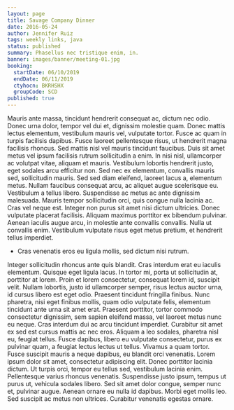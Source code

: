 ```yaml
---
layout: page
title: Savage Company Dinner
date: 2016-05-24
author: Jennifer Ruiz
tags: weekly links, java
status: published
summary: Phasellus nec tristique enim, in.
banner: images/banner/meeting-01.jpg
booking:
  startDate: 06/10/2019
  endDate: 06/11/2019
  ctyhocn: BKRHSHX
  groupCode: SCD
published: true
---
```

Mauris ante massa, tincidunt hendrerit consequat ac, dictum nec odio. Donec urna dolor, tempor vel dui et, dignissim molestie quam. Donec mattis lectus elementum, vestibulum mauris vel, vulputate tortor. Fusce ac quam in turpis facilisis dapibus. Fusce laoreet pellentesque risus, ut hendrerit magna facilisis rhoncus. Sed mattis nisl vel mauris tincidunt faucibus. Duis sit amet metus vel ipsum facilisis rutrum sollicitudin a enim. In nisi nisl, ullamcorper ac volutpat vitae, aliquam et mauris. Vestibulum lobortis hendrerit justo, eget sodales arcu efficitur non. Sed nec ex elementum, convallis mauris sed, sollicitudin mauris. Sed sed diam eleifend, laoreet lacus a, elementum metus. Nullam faucibus consequat arcu, ac aliquet augue scelerisque eu. Vestibulum a tellus libero. Suspendisse ac metus ac ante dignissim malesuada.
Mauris tempor sollicitudin orci, quis congue nulla lacinia ac. Cras vel neque est. Integer non purus sit amet nisi dictum ultricies. Donec vulputate placerat facilisis. Aliquam maximus porttitor ex bibendum pulvinar. Aenean iaculis augue arcu, in molestie ante convallis convallis. Nulla ut convallis enim. Vestibulum vulputate risus eget metus pretium, et hendrerit tellus imperdiet.

* Cras venenatis eros eu ligula mollis, sed dictum nisi rutrum.

Integer sollicitudin rhoncus ante quis blandit. Cras interdum erat eu iaculis elementum. Quisque eget ligula lacus. In tortor mi, porta ut sollicitudin at, porttitor at lorem. Proin et lorem consectetur, consequat lorem id, suscipit velit. Nullam lobortis, justo id ullamcorper semper, risus lectus auctor urna, id cursus libero est eget odio. Praesent tincidunt fringilla finibus. Nunc pharetra, nisi eget finibus mollis, quam odio vulputate felis, elementum tincidunt ante urna sit amet erat. Praesent porttitor, tortor commodo consectetur dignissim, sem sapien eleifend massa, vel laoreet metus nunc eu neque. Cras interdum dui ac arcu tincidunt imperdiet. Curabitur sit amet ex sed est cursus mattis ac nec eros. Aliquam a leo sodales, pharetra nisl eu, feugiat tellus.
Fusce dapibus, libero eu vulputate consectetur, purus ex pulvinar quam, a feugiat lectus lectus ut tellus. Vivamus a quam tortor. Fusce suscipit mauris a neque dapibus, eu blandit orci venenatis. Lorem ipsum dolor sit amet, consectetur adipiscing elit. Donec porttitor lacinia dictum. Ut turpis orci, tempor eu tellus sed, vestibulum lacinia enim. Pellentesque varius rhoncus venenatis. Suspendisse justo ipsum, tempus ut purus ut, vehicula sodales libero. Sed sit amet dolor congue, semper nunc et, pulvinar augue. Aenean ornare eu nulla id dapibus. Morbi eget mollis leo. Sed suscipit ac metus non ultrices. Curabitur venenatis egestas ornare.
